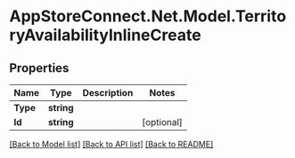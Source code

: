 # AppStoreConnect.Net.Model.TerritoryAvailabilityInlineCreate

## Properties

Name | Type | Description | Notes
------------ | ------------- | ------------- | -------------
**Type** | **string** |  | 
**Id** | **string** |  | [optional] 

[[Back to Model list]](../README.md#documentation-for-models) [[Back to API list]](../README.md#documentation-for-api-endpoints) [[Back to README]](../README.md)


